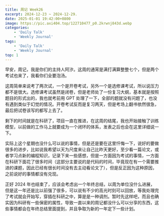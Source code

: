 ```yaml
---
title: 周记 Week26
excerpt: 2024-12-23 ~ 2024-12-29. 
date: 2025-01-01 19:42:00+0800
image: https://pic.axi404.top/122710477_p0.2krwnj843d.webp
categories:
    - 'Daily Talk'
    - 'Weekly Journal'
tags:
    - 'Daily Talk'
    - 'Weekly Journal'
top: 1
---
```


早安，周记，我是你们的主持人阿汐。这周的通宵是满打满算整整七个，但是两个考试也来了，我看你们全要泡汤。

这周简单来说考了两次试，一个是开卷考试，另外一个是选修课考试，所以说压力都不是很大。选修课考试虽然是闭卷，但是老师处了一份复习大纲，基本就是按照题目的形式出的，我也就考前用 GPT 处理了一下，全部的题就没有问题了，也没有遇到类似于幻觉的情况。开卷考试反而是复习两天，但是考场上翻书依然很急，最后把试卷该写的都写上去了。

剩下的时间就是在科研了，项目一直在推进，在这周的结尾，我也开始接触了训练模型，以前做的工作马上就要成为一个闭环的体系，发表之后也会在这里详细说一下。

实际上这个星期也没什么可以说的事情，但是还是要在这里忏悔一下，说好的要做很多的进步，比如说我希望以天为尺度来让自己比昨天更好，至少看一篇论文，或者学习点新的编程知识，记录下来一些感想，但是一方面因为考试的事情，一方面在科研下面花了很多时间（这部分主要说的是代码的时间，毕竟现在有一个需要推进的课题，因此已经有很长时间没有去主动看论文了），但是反正因为这种原因，之前说好的事情都没有兑现。

正好 2024 年也结束了，应该会考虑出一个年终总结，以周为单位没什么进展，但是这一年还是比以前强了很多，可以说有不少的高光时刻可以回放，等我处理完了考试就会开始写，穿插在科研之中，算是是一种调剂。暂时先这样吧，而且也确实因为科研有一些保密的属性，导致一直以来的周记都没什么可以分享的东西，这些事情都会在年终总结里面提到，并且争取为新的一年定下一些计划。
